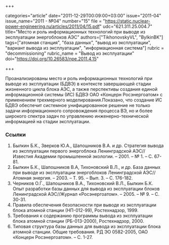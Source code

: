 +++

categories="article"
date="2011-12-29T00:09:00+03:00"
issue="2011-04"
issue_name="2011 - №04"
number="15"
file = "https://static.nuclear-power-engineering.ru/articles/2011/04/15.pdf"
udc="621.311.25.004.7"
title="Место и роль информационных технологий при выводе из эксплуатации энергоблоков АЭС"
authors=["TikhonovskyVL", "BylkinBK"]
tags=["атомная станция", "база данных", "вывод из эксплуатации", "вариант вывода из эксплуатации", "информационная система"]
rubric = "decommissioning"
rubric_name = "Вывод из эксплуатации"
doi="https://doi.org/10.26583/npe.2011.4.15"

+++

Проанализированы место и роль информационных технологий при выводе из эксплуатации (БДВЭ) в контексте завершающей стадии жизненного цикла блока АЭС, а также перспективы создания единой информационной системы (ИС) БДВЭ ОАО «Концерн Росэнергоатом» с применением трехмерного моделирования.Показано, что создание ИС БДВЭ обеспечит системное унифицированное решение не только задачи информационного сопровождения процесса ВЭ, но и более широкого спектра задач по управлению инженерно-технической информацией на стадии эксплуатации.

### Ссылки

1. Былкин Б.К., Зверков Ю.А., Шапошников В.А. и др. Стратегия вывода из эксплуатации первого энергоблока Ленинградской АЭС//Известия Академии промышленной экологии. – 2001. – № 1. – С. 67-81.
2. Былкин Б.К., Шапошников В.А, Тихоновский В.Л., и др. База данных при выводе из эксплуатации энергоблоков Ленинградской АЭС//Атомная энергия. – 2003. – Т. 95. – Вып. 3. – С. 176-182.
3. Черников О.Г., Шапошников В.А., Тихоновский В.Л., Былкин Б.К. Опыт разработки базы данных для вывода из эксплуатации блоков Ленинградской АЭС//Журнал «Росэнергоатом». – 2005. – № 9. – С. 30-31.
4. Правила обеспечения безопасности при выводе из эксплуатации блока атомной станции (НП-012-99), Ростехнадзор, 1999.
5. Требования к содержанию программы вывода из эксплуатации блока атомной станции (РБ-013-2000), Ростехнадзор, 2000.
6. Типовая структура базы данных для вывода из эксплуатации блока атомной станции. Общие требования. РД ЭО 0582-2005, ОАО «Концерн Росэнергоатом». – С. 1-27.